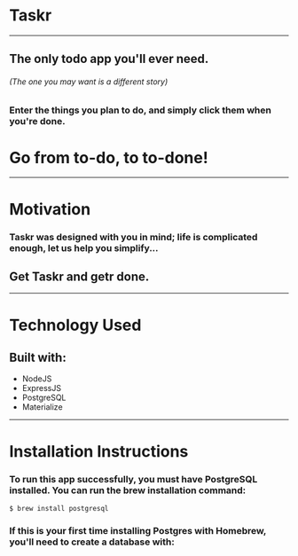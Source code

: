 # Taskr
***
## The only todo app you'll ever need.
###### (The one you may want is a different story)
### Enter the things you plan to do, and simply click them when you're done. 
# Go from to-do, to to-done!

***
# Motivation
### Taskr was designed with you in mind; life is complicated enough, let us help you simplify...
## Get Taskr and getr done.

***
# Technology Used
##  Built with:
 + NodeJS
 + ExpressJS
 + PostgreSQL 
 + Materialize
 
 ***
# Installation Instructions
### To run this app successfully, you must have PostgreSQL installed. You can run the brew installation command:
    $ brew install postgresql
### If this is your first time installing Postgres with Homebrew, you'll need to create a database with:
    




